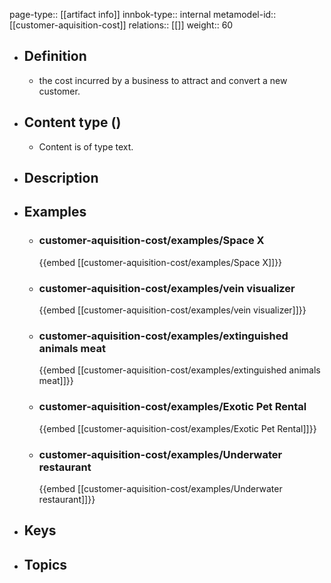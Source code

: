 page-type:: [[artifact info]]
innbok-type:: internal
metamodel-id:: [[customer-aquisition-cost]]
relations:: [[]]
weight:: 60

- ## Definition
  - the cost incurred by a business to attract and convert a new customer.
- ## Content type ()
  - Content is of type text.
  
- ## Description
- ## Examples
  - ### customer-aquisition-cost/examples/Space X
    {{embed [[customer-aquisition-cost/examples/Space X]]}}
  - ### customer-aquisition-cost/examples/vein visualizer
    {{embed [[customer-aquisition-cost/examples/vein visualizer]]}}
  - ### customer-aquisition-cost/examples/extinguished animals meat
    {{embed [[customer-aquisition-cost/examples/extinguished animals meat]]}}
  - ### customer-aquisition-cost/examples/Exotic Pet Rental
    {{embed [[customer-aquisition-cost/examples/Exotic Pet Rental]]}}
  - ### customer-aquisition-cost/examples/Underwater restaurant
    {{embed [[customer-aquisition-cost/examples/Underwater restaurant]]}}
  
- ## Keys
  
- ## Topics
  


